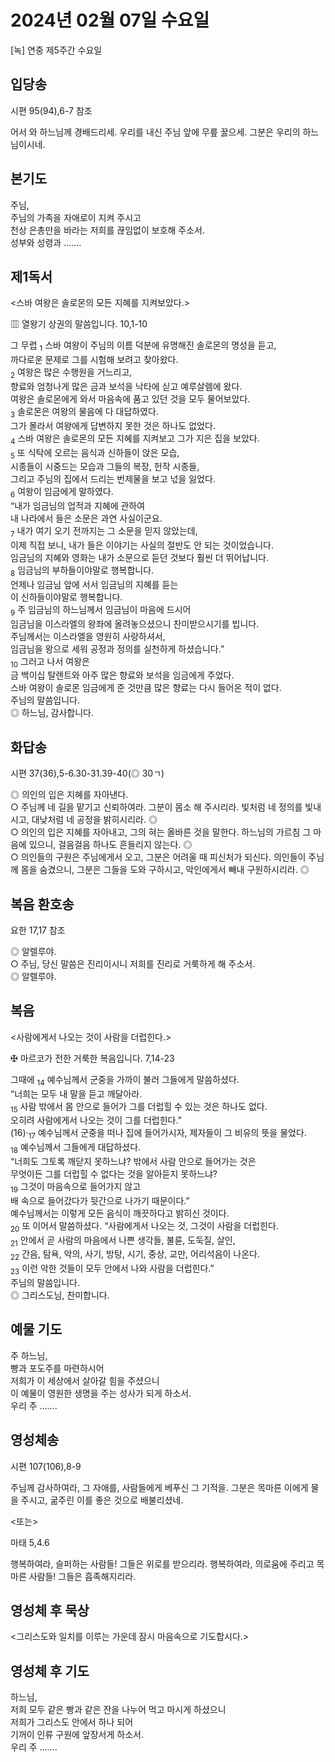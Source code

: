 # 2024년 02월 07일 수요일

[녹] 연중 제5주간 수요일  


## 입당송

시편 95(94),6-7 참조

어서 와 하느님께 경배드리세. 우리를 내신 주님 앞에 무릎 꿇으세. 그분은 우리의 하느님이시네.  
  
## 본기도

주님,  
주님의 가족을 자애로이 지켜 주시고  
천상 은총만을 바라는 저희를 끊임없이 보호해 주소서.  
성부와 성령과 …….  
  
## 제1독서

<스바 여왕은 솔로몬의 모든 지혜를 지켜보았다.>

▥ 열왕기 상권의 말씀입니다. 10,1-10

그 무렵 <sub>1</sub> 스바 여왕이 주님의 이름 덕분에 유명해진 솔로몬의 명성을 듣고,  
까다로운 문제로 그를 시험해 보려고 찾아왔다.  
<sub>2</sub> 여왕은 많은 수행원을 거느리고,  
향료와 엄청나게 많은 금과 보석을 낙타에 싣고 예루살렘에 왔다.  
여왕은 솔로몬에게 와서 마음속에 품고 있던 것을 모두 물어보았다.  
<sub>3</sub> 솔로몬은 여왕의 물음에 다 대답하였다.  
그가 몰라서 여왕에게 답변하지 못한 것은 하나도 없었다.  
<sub>4</sub> 스바 여왕은 솔로몬의 모든 지혜를 지켜보고 그가 지은 집을 보았다.  
<sub>5</sub> 또 식탁에 오르는 음식과 신하들이 앉은 모습,  
시종들이 시중드는 모습과 그들의 복장, 헌작 시종들,  
그리고 주님의 집에서 드리는 번제물을 보고 넋을 잃었다.  
<sub>6</sub> 여왕이 임금에게 말하였다.  
“내가 임금님의 업적과 지혜에 관하여  
내 나라에서 들은 소문은 과연 사실이군요.  
<sub>7</sub> 내가 여기 오기 전까지는 그 소문을 믿지 않았는데,  
이제 직접 보니, 내가 들은 이야기는 사실의 절반도 안 되는 것이었습니다.  
임금님의 지혜와 영화는 내가 소문으로 듣던 것보다 훨씬 더 뛰어납니다.  
<sub>8</sub> 임금님의 부하들이야말로 행복합니다.  
언제나 임금님 앞에 서서 임금님의 지혜를 듣는  
이 신하들이야말로 행복합니다.  
<sub>9</sub> 주 임금님의 하느님께서 임금님이 마음에 드시어  
임금님을 이스라엘의 왕좌에 올려놓으셨으니 찬미받으시기를 빕니다.  
주님께서는 이스라엘을 영원히 사랑하셔서,  
임금님을 왕으로 세워 공정과 정의를 실천하게 하셨습니다.”  
<sub>10</sub> 그러고 나서 여왕은  
금 백이십 탈렌트와 아주 많은 향료와 보석을 임금에게 주었다.  
스바 여왕이 솔로몬 임금에게 준 것만큼 많은 향료는 다시 들어온 적이 없다.  
주님의 말씀입니다.  
◎ 하느님, 감사합니다.  
  
## 화답송

시편 37(36),5-6.30-31.39-40(◎ 30ㄱ)

◎ 의인의 입은 지혜를 자아낸다.  
○ 주님께 네 길을 맡기고 신뢰하여라. 그분이 몸소 해 주시리라. 빛처럼 네 정의를 빛내시고, 대낮처럼 네 공정을 밝히시리라. ◎  
○ 의인의 입은 지혜를 자아내고, 그의 혀는 올바른 것을 말한다. 하느님의 가르침 그 마음에 있으니, 걸음걸음 하나도 흔들리지 않는다. ◎  
○ 의인들의 구원은 주님에게서 오고, 그분은 어려울 때 피신처가 되신다. 의인들이 주님께 몸을 숨겼으니, 그분은 그들을 도와 구하시고, 악인에게서 빼내 구원하시리라. ◎  
  
## 복음 환호송

요한 17,17 참조

◎ 알렐루야.  
○ 주님, 당신 말씀은 진리이시니 저희를 진리로 거룩하게 해 주소서.  
◎ 알렐루야.  
  
## 복음

<사람에게서 나오는 것이 사람을 더럽힌다.>

✠ 마르코가 전한 거룩한 복음입니다. 7,14-23

그때에 <sub>14</sub> 예수님께서 군중을 가까이 불러 그들에게 말씀하셨다.  
“너희는 모두 내 말을 듣고 깨달아라.  
<sub>15</sub> 사람 밖에서 몸 안으로 들어가 그를 더럽힐 수 있는 것은 하나도 없다.  
오히려 사람에게서 나오는 것이 그를 더럽힌다.”  
(16)·<sub>17</sub> 예수님께서 군중을 떠나 집에 들어가시자, 제자들이 그 비유의 뜻을 물었다.  
<sub>18</sub> 예수님께서 그들에게 대답하셨다.  
“너희도 그토록 깨닫지 못하느냐? 밖에서 사람 안으로 들어가는 것은  
무엇이든 그를 더럽힐 수 없다는 것을 알아듣지 못하느냐?  
<sub>19</sub> 그것이 마음속으로 들어가지 않고  
배 속으로 들어갔다가 뒷간으로 나가기 때문이다.”  
예수님께서는 이렇게 모든 음식이 깨끗하다고 밝히신 것이다.  
<sub>20</sub> 또 이어서 말씀하셨다. “사람에게서 나오는 것, 그것이 사람을 더럽힌다.  
<sub>21</sub> 안에서 곧 사람의 마음에서 나쁜 생각들, 불륜, 도둑질, 살인,  
<sub>22</sub> 간음, 탐욕, 악의, 사기, 방탕, 시기, 중상, 교만, 어리석음이 나온다.  
<sub>23</sub> 이런 악한 것들이 모두 안에서 나와 사람을 더럽힌다.”  
주님의 말씀입니다.  
◎ 그리스도님, 찬미합니다.  
  
## 예물 기도

주 하느님,  
빵과 포도주를 마련하시어  
저희가 이 세상에서 살아갈 힘을 주셨으니  
이 예물이 영원한 생명을 주는 성사가 되게 하소서.  
우리 주 …….  
  
## 영성체송

시편 107(106),8-9

주님께 감사하여라, 그 자애를, 사람들에게 베푸신 그 기적을. 그분은 목마른 이에게 물을 주시고, 굶주린 이를 좋은 것으로 배불리셨네.  
  
<또는>  
  
마태 5,4.6  
  
행복하여라, 슬퍼하는 사람들! 그들은 위로를 받으리라. 행복하여라, 의로움에 주리고 목마른 사람들! 그들은 흡족해지리라.  
## 영성체 후 묵상

<그리스도와 일치를 이루는 가운데 잠시 마음속으로 기도합시다.>  
## 영성체 후 기도

하느님,  
저희 모두 같은 빵과 같은 잔을 나누어 먹고 마시게 하셨으니  
저희가 그리스도 안에서 하나 되어  
기꺼이 인류 구원에 앞장서게 하소서.  
우리 주 …….
